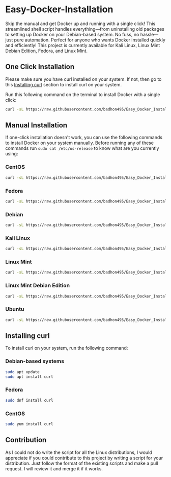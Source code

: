 # Easy-Docker-Installation

Skip the manual and get Docker up and running with a single click! This streamlined shell script handles everything—from uninstalling old packages to setting up Docker on your Debian-based system. No fuss, no hassle—just pure automation. Perfect for anyone who wants Docker installed quickly and efficiently!
This project is currently available for Kali Linux, Linux Mint Debian Edition, Fedora, and Linux Mint.

## One Click Installation

Please make sure you have curl installed on your system. If not, then go to this [Installing curl](https://github.com/badhon495/Easy_Docker_Installation/tree/main?tab=readme-ov-file#installing-curl) section to install curl on your system.

Run this following command on the terminal to install Docker with a single click:

```bash
curl -sL https://raw.githubusercontent.com/badhon495/Easy_Docker_Installation/main/Automatic.sh | bash
```

## Manual Installation

If one-click installation doesn't work, you can use the following commands to install Docker on your system manually. Before running any of these commands run `sudo cat /etc/os-release` to know what are you currently using:

### CentOS

```bash
curl -sL https://raw.githubusercontent.com/badhon495/Easy_Docker_Installation/main/Scripts/CentOS.sh | bash
```

### Fedora

```bash
curl -sL https://raw.githubusercontent.com/badhon495/Easy_Docker_Installation/main/Scripts/Fedora.sh | bash
```

### Debian

```bash
curl -sL https://raw.githubusercontent.com/badhon495/Easy_Docker_Installation/main/Scripts/Debian.sh | bash
```

### Kali Linux

```bash
curl -sL https://raw.githubusercontent.com/badhon495/Easy_Docker_Installation/main/Scripts/Kali.sh | bash
```

### Linux Mint

```bash
curl -sL https://raw.githubusercontent.com/badhon495/Easy_Docker_Installation/main/Scripts/Mint.sh | bash
```

### Linux Mint Debian Edition

```bash
curl -sL https://raw.githubusercontent.com/badhon495/Easy_Docker_Installation/main/Scripts/LMDE.sh | bash
```

### Ubuntu

```bash
curl -sL https://raw.githubusercontent.com/badhon495/Easy_Docker_Installation/main/Scripts/Ubuntu.sh | bash
```

## Installing curl
To install curl on your system, run the following command:

### Debian-based systems

```bash 
sudo apt update
sudo apt install curl
```

### Fedora

```bash
sudo dnf install curl
```

### CentOS

```bash
sudo yum install curl
```


## Contribution

As I could not do write the script for all the Linux distributions, I would appreciate if you could contribute to this project by writing a script for your distribution. Just follow the format of the existing scripts and make a pull request. I will review it and merge it if it works.
